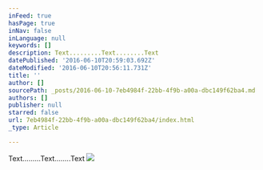 ```yaml
---
inFeed: true
hasPage: true
inNav: false
inLanguage: null
keywords: []
description: Text.........Text........Text
datePublished: '2016-06-10T20:59:03.692Z'
dateModified: '2016-06-10T20:56:11.731Z'
title: ''
author: []
sourcePath: _posts/2016-06-10-7eb4984f-22bb-4f9b-a00a-dbc149f62ba4.md
authors: []
publisher: null
starred: false
url: 7eb4984f-22bb-4f9b-a00a-dbc149f62ba4/index.html
_type: Article

---
```

Text.........Text........Text
![](https://the-grid-user-content.s3-us-west-2.amazonaws.com/b03242f2-c7bc-4ec2-97d8-039669e11614.png)